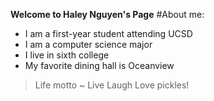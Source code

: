 **Welcome to Haley Nguyen's Page**
#About me:
- I am a first-year student attending UCSD
- I am a computer science major
- I live in sixth college
- My favorite dining hall is Oceanview


>Life motto ~ Live Laugh Love pickles!


